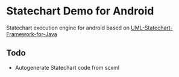 Statechart Demo for Android
==

Statechart execution engine for android based on [UML-Statechart-Framework-for-Java]

[UML-Statechart-Framework-for-Java]:https://github.com/klangfarbe/UML-Statechart-Framework-for-Java

Todo
--
  - Autogenerate Statechart code from scxml
